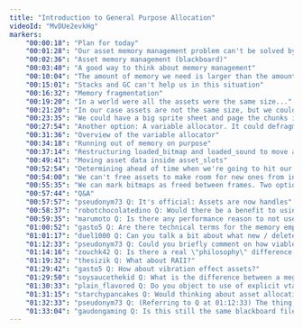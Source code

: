 ```yaml
---
title: "Introduction to General Purpose Allocation"
videoId: "MvDUe2evkHg"
markers:
    "00:00:18": "Plan for today"
    "00:01:28": "Our asset memory management problem can't be solved by a garbage collector"
    "00:02:36": "Asset memory management (blackboard)"
    "00:03:40": "A good way to think about memory management"
    "00:10:04": "The amount of memory we need is larger than the amount of memory we have. We have a Virtual Memory problem."
    "00:15:01": "Stacks and GC can't help us in this situation"
    "00:16:32": "Memory fragmentation"
    "00:19:20": "In a world were all the assets were the same size..."
    "00:21:20": "In our case assets are not the same size, but we could find ways around that"
    "00:23:35": "We could have a big sprite sheet and page the chunks in when they were needed (similar to Megatexture)"
    "00:27:54": "Another option: A variable allocator. It could defragment memory or merge contiguous freed spaces. We're choosing this one for educational reasons"
    "00:31:36": "Overview of the variable allocator"
    "00:34:18": "Running out of memory on purpose"
    "00:37:14": "Restructuring loaded_bitmap and loaded_sound to move asset data inside asset_slots"
    "00:49:41": "Moving asset data inside asset_slots"
    "00:52:54": "Determining ahead of time when we're going to hit our memory limit"
    "00:54:00": "We can't free assets to make room for new ones from inside a call to LoadBitmap"
    "00:55:35": "We can mark bitmaps as freed between frames. Two options: a) deferring LoadBitmap calls till the end of the frame and b) keeping some amount of free space to make loading always possible"
    "00:57:44": "Q&A"
    "00:57:57": "pseudonym73 Q: It's official: Assets are now handles"
    "00:58:37": "robotchocolatedino Q: Would there be a benefit to using a 2-level cache for storing compressed and uncompressed assets?"
    "00:59:35": "marumoto Q: Is there any performance reason to not use malloc and free?"
    "01:00:52": "gasto5 Q: Are there technical terms for the memory emptiness assurance algorithm?"
    "01:01:17": "duel1000 Q: Can you talk a bit about what new / delete actually does and when to use them?"
    "01:12:33": "pseudonym73 Q: Could you briefly comment on how viable it would be to recast the problem as one of asset packing? Split sounds into fixed-sized chunks and dice bitmaps into fixed-size tiles, so that all of the tiles are of a reasonable size. Group related assets together so they are loaded together. That sort of thing"
    "01:14:16": "zouchk42 Q: Is there a real \"philosophy\" difference between using smart pointers and garbage collection? Or are smart pointers just a way to implement garbage collection?"
    "01:19:32": "thesizik Q: What about RAII?"
    "01:29:42": "gasto5 Q: How about vibration effect assets?"
    "01:29:50": "soysaucethekid Q: What is the difference between a megatexture and a texture atlas?"
    "01:30:33": "plain_flavored Q: Do you object to use of explicit vtables, like you would have to use in C?"
    "01:31:15": "starchypancakes Q: Would thinking about asset allocation in terms of the maximum amount of pixels that can be displayed on screen at one time be worth it (for instance with your 16MB safety buffer). So you tailor the asset loading to load assets at a resolution proportional to the distance to the camera and operate under the assumption that only a fixed number of things can \"physically\" occupy the high-res space and so on for medium, low, etc."
    "01:32:33": "pseudonym73 Q: (Referring to Q at 01:12:33) The thing I didn't see was grouping small related assets together so they fit in one allocation unit."
    "01:33:04": "gaudongaming Q: Is this still the same blackboard file from day 1? Is there a fully zoomed out view and how much RAM is that program consuming now with all your current doodles?"
---
```

